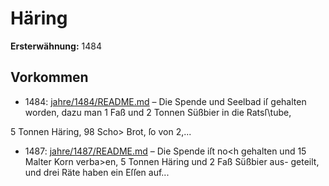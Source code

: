 # Häring

**Ersterwähnung:** 1484

## Vorkommen
- 1484: [jahre/1484/README.md](../jahre/1484/README.md) – Die Spende und Seelbad iſ gehalten worden, dazu
man 1 Faß und 2 Tonnen Süßbier in die Ratsſ\tube,

5 Tonnen Häring, 98 Scho> Brot, ſo von 2,...
- 1487: [jahre/1487/README.md](../jahre/1487/README.md) – Die Spende iſt no<h gehalten und 15 Malter Korn
verba>en, 5 Tonnen Häring und 2 Faß Süßbier aus-
geteilt, und drei Räte haben ein Eſſen auf...
